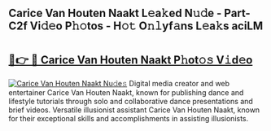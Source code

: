 ## Carice Van Houten Naakt L𝚎a𝚔ed N𝚞𝚍e - Part-C2f Vi𝚍𝚎o P𝚑𝚘tos - H𝚘𝚝 O𝚗𝚕yf𝚊ns L𝚎a𝚔s aciLM

# <h2><a href="http://kfcwke.oniu.top/?m=Carice+Van+Houten+Naakt">🔗👉 🔴 Carice Van Houten Naakt P𝚑ot𝚘𝚜 V𝚒d𝚎o</a></h2>

[![Carice Van Houten Naakt Nu𝚍e𝚜](https://i.imgur.com/0qMVB7G.gif)](http://kfcwke.oniu.top/?m=Carice+Van+Houten+Naakt)
Digital media creator and web entertainer Carice Van Houten Naakt, known for publishing dance and lifestyle tutorials through solo and collaborative dance presentations and brief videos. Versatile illusionist assistant Carice Van Houten Naakt, known for their exceptional skills and accomplishments in assisting illusionists.  
